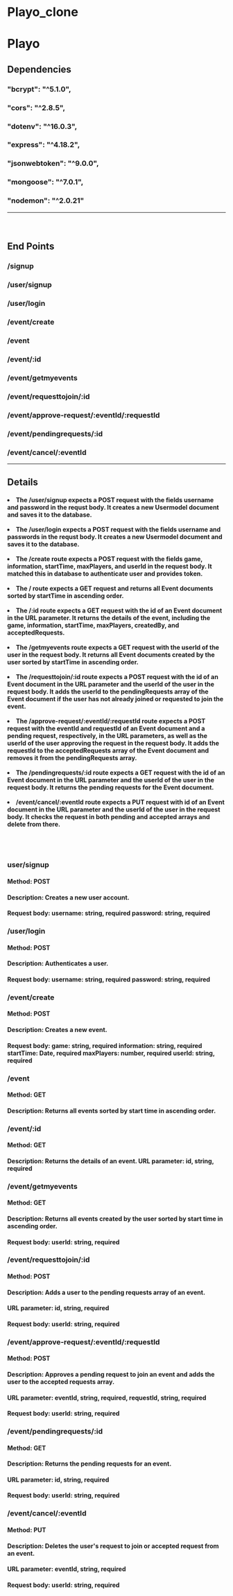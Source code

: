 # Playo_clone
<h1>Playo</h1>
<h2>Dependencies</h2>

<h3>"bcrypt": "^5.1.0",
<h3> "cors": "^2.8.5",
  <h3>  "dotenv": "^16.0.3",
   <h3> "express": "^4.18.2",
  <h3>  "jsonwebtoken": "^9.0.0",
  <h3>  "mongoose": "^7.0.1",
   <h3> "nodemon": "^2.0.21"
   </br>
   <hr>
   </br>
   
   <h2>End Points</h2><h3>/signup
   
 <h3>/user/signup
   
 <h3>/user/login
   
<h3>/event/create

<h3>/event

<h3>/event/:id

<h3>/event/getmyevents

<h3>/event/requesttojoin/:id

<h3>/event/approve-request/:eventId/:requestId

<h3>/event/pendingrequests/:id

<h3>/event/cancel/:eventId

</br>
  <hr>
   <h2>Details</h2>

<h4>
<li>The /user/signup expects a POST request with the fields username and password in the requst body. It creates a new Usermodel document and saves it to the database.
</br>
</br>
<li>The /user/login expects a POST request with the fields username and passwords in the requst body. It creates a new Usermodel document and saves it to the database.
</br>
</br>
<li>The /create route expects a POST request with the fields game, information, startTime, maxPlayers, and userId in the request body. It matched this in database to authenticate user and provides token.
</br>
</br>
<li>The / route expects a GET request and returns all Event documents sorted by startTime in ascending order.
</br>
</br>
<li>The /:id route expects a GET request with the id of an Event document in the URL parameter. It returns the details of the event, including the game, information, startTime, maxPlayers, createdBy, and acceptedRequests.
</br>
</br>
<li>The /getmyevents route expects a GET request with the userId of the user in the request body. It returns all Event documents created by the user sorted by startTime in ascending order.
</br>
</br>
<li>The /requesttojoin/:id route expects a POST request with the id of an Event document in the URL parameter and the userId of the user in the request body. It adds the userId to the pendingRequests array of the Event document if the user has not already joined or requested to join the event.
</br>
</br>
<li>The /approve-request/:eventId/:requestId route expects a POST request with the eventId and requestId of an Event document and a pending request, respectively, in the URL parameters, as well as the userId of the user approving the request in the request body. It adds the requestId to the acceptedRequests array of the Event document and removes it from the pendingRequests array.
</br>
</br>
<li>The /pendingrequests/:id route expects a GET request with the id of an Event document in the URL parameter and the userId of the user in the request body. It returns the pending requests for the Event document.
</br>
</br>
<li> /event/cancel/:eventId route expects a PUT request with id of an Event document in the URL parameter and the userId of the user in the request body. It checks the request in both pending and accepted arrays and delete from there.
</h4>
<br>
<br>

<h3>user/signup
<h4>Method: POST
<h4>Description: Creates a new user account.
<h4>Request body:
username: string, required
password: string, required
<h3>/user/login
<h4>Method: POST
<h4>Description: Authenticates a user.
<h4>Request body:
username: string, required
password: string, required
<h3>/event/create
<h4>Method: POST
<h4>Description: Creates a new event.
<h4>Request body:
game: string, required
information: string, required
startTime: Date, required
maxPlayers: number, required
userId: string, required
<h3>/event
<h4>Method: GET
<h4>Description: Returns all events sorted by start time in ascending order.
<h3>/event/:id
<h4>Method: GET
<h4>Description: Returns the details of an event.
URL parameter: id, string, required
<h3>/event/getmyevents
<h4>Method: GET
<h4>Description: Returns all events created by the user sorted by start time in ascending order.
<h4>Request body:
userId: string, required
<h3>/event/requesttojoin/:id
<h4>Method: POST
<h4>Description: Adds a user to the pending requests array of an event.
<h4>URL parameter: id, string, required
<h4>Request body:
userId: string, required
<h3>/event/approve-request/:eventId/:requestId
<h4>Method: POST
<h4>Description: Approves a pending request to join an event and adds the user to the accepted requests array.
<h4>URL parameter: eventId, string, required, requestId, string, required
<h4>Request body:
userId: string, required
<h3>/event/pendingrequests/:id
<h4>Method: GET
<h4>Description: Returns the pending requests for an event.
<h4>URL parameter: id, string, required
<h4>Request body:
userId: string, required
<h3>/event/cancel/:eventId
<h4>Method: PUT
<h4>Description: Deletes the user's request to join or accepted request from an event.
<h4>URL parameter: eventId, string, required
<h4>Request body:
userId: string, required
